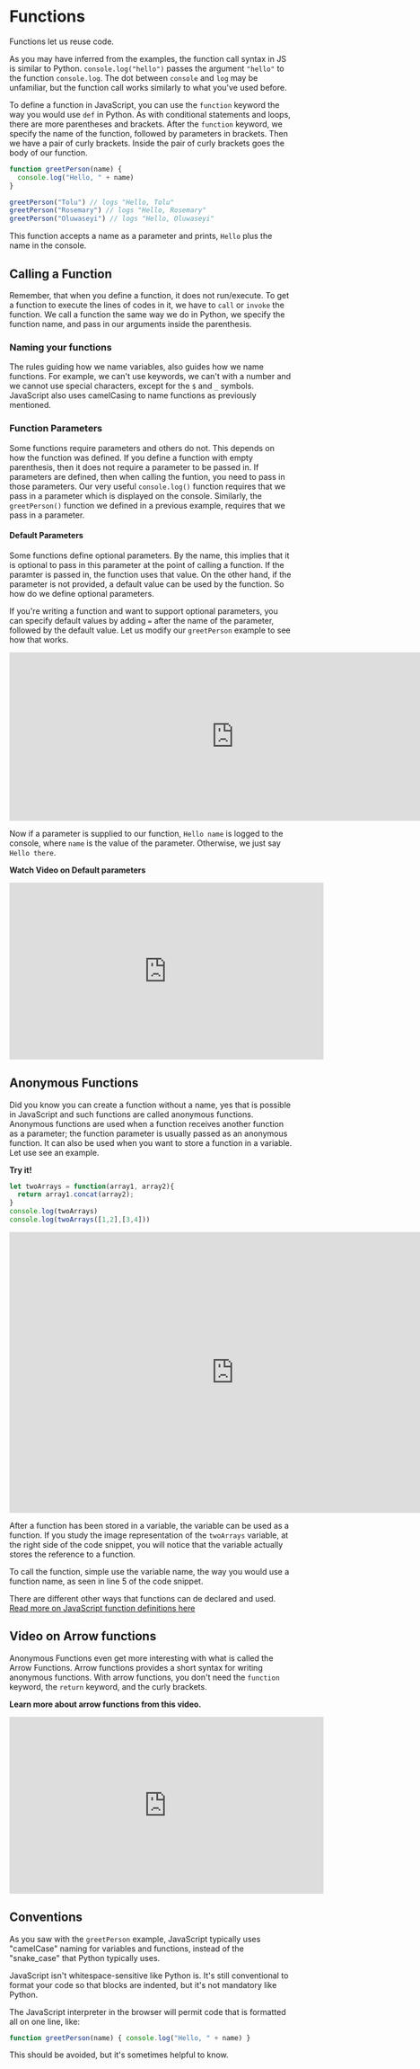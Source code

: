 # Functions

Functions let us reuse code.

As you may have inferred from the examples, the function call syntax in JS is similar to Python. `console.log("hello")` passes the argument `"hello"` to the function `console.log`. The dot between `console` and `log` may be unfamiliar, but the function call works similarly to what you've used before.

To define a function in JavaScript, you can use the `function` keyword the way you would use `def` in Python. As with conditional statements and loops, there are more parentheses and brackets. After the `function` keyword, we specify the name of the function, followed by parameters in brackets. Then we have a pair of curly brackets. Inside the pair of curly brackets goes the body of our function.

```js
function greetPerson(name) {
  console.log("Hello, " + name)
}

greetPerson("Tolu") // logs "Hello, Tolu"
greetPerson("Rosemary") // logs "Hello, Rosemary"
greetPerson("Oluwaseyi") // logs "Hello, Oluwaseyi"
```

<aside>

This function accepts a name as a parameter and prints, `Hello` plus the name in the console.

</aside>

## Calling a Function

Remember, that when you define a function, it does not run/execute. To get a function to execute the lines of codes in it, we have to `call` or `invoke` the function.  We call a function the same way we do in Python, we specify the function name, and pass in our arguments inside the parenthesis.

### Naming your functions

The rules guiding how we name variables, also guides how we name functions. For example, we can't use keywords, we can't with a number and we cannot use special characters, except for the `$` and `_` symbols. JavaScript also uses camelCasing to name functions as previously mentioned.

### Function Parameters

Some functions require parameters and others do not. This depends on how the function was defined. If you define a function with empty parenthesis, then it does not require a parameter to be passed in. If parameters are defined, then when calling the funtion, you need to pass in those parameters. Our very useful `console.log()` function requires that we pass in a parameter which is displayed on the console. Similarly, the `greetPerson()` function we defined in a previous example, requires that we pass in a parameter.

#### Default Parameters

Some functions define optional parameters. By the name, this implies that it is optional to pass in this parameter at the point of calling a function. If the paramter is passed in, the function uses that value. On the other hand, if the parameter is not provided, a default value can be used by the function. So how do we define optional parameters.

If you're writing a function and want to support optional parameters, you can specify default values by adding `=` after the name of the parameter, followed by the default value. Let us modify our `greetPerson` example to see how that works.

<iframe width="800" height="300" frameborder="0" src="https://pythontutor.com/iframe-embed.html#code=function%20greetPerson%28name%20%3D%20%22there%22%29%20%7B%0A%20%20console.log%28%22Hello,%20%22%20%2B%20name%29%0A%7D%0A%0AgreetPerson%28%22Tolu%22%29%20//%20logs%20%22Hello,%20Tolu%22%0AgreetPerson%28%29&codeDivHeight=400&codeDivWidth=350&cumulative=false&curInstr=6&heapPrimitives=nevernest&origin=opt-frontend.js&py=js&rawInputLstJSON=%5B%5D&textReferences=false"> </iframe>


<aside>

Now if a parameter is supplied to our function, `Hello name`  is logged to the console, where `name` is the value of the parameter. Otherwise, we just say `Hello there`.

</aside>

**Watch Video on Default parameters**

<iframe width="560" height="315" src="https://www.youtube.com/embed/PkZNo7MFNFg?start=10388&end=10442" title="YouTube video player" frameborder="0" allow="accelerometer; autoplay; clipboard-write; encrypted-media; gyroscope; picture-in-picture; web-share" allowfullscreen></iframe>
</details>


## Anonymous Functions

Did you know you can create a function without a name, yes that is possible in JavaScript and such functions are called anonymous functions. Anonymous functions are used when a function receives another function as a parameter; the function parameter is usually passed as an anonymous function. It can also be used when you want to store a function in a variable. Let use see an example.

**Try it!**
```js
let twoArrays = function(array1, array2){
  return array1.concat(array2);
}
console.log(twoArrays)
console.log(twoArrays([1,2],[3,4]))
```
<iframe width="800" height="500" frameborder="0" src="https://pythontutor.com/iframe-embed.html#code=let%20twoArrays%20%3D%20function%28array1,%20array2%29%7B%0A%20%20return%20array1.concat%28array2%29%3B%0A%7D%0Aconsole.log%28twoArrays%29%0Aconsole.log%28twoArrays%28%5B1,2%5D,%5B3,4%5D%29%29%0A&codeDivHeight=400&codeDivWidth=350&cumulative=false&curInstr=6&heapPrimitives=nevernest&origin=opt-frontend.js&py=js&rawInputLstJSON=%5B%5D&textReferences=false"> </iframe>

<aside>

After a function has been stored in a variable, the variable can be used as a function.
If you study the image representation of the `twoArrays` variable, at the right side of the code snippet, you will notice that the variable actually stores the reference to a function.

To call the function, simple use the variable name, the way you would use a function name, as seen in line 5 of the code snippet.

</aside>

There are different other ways that functions can de declared and used. [Read more on JavaScript function definitions here](https://www.w3schools.com/js/js_function_definition.asp)


## Video on Arrow functions
Anonymous Functions even get more interesting with what is called the Arrow Functions. Arrow functions provides a short syntax for writing anonymous functions. With arrow functions, you don't need the `function` keyword, the `return` keyword, and the curly brackets.


**Learn more about arrow functions from this video.**
<iframe width="560" height="315" src="https://www.youtube.com/embed/PkZNo7MFNFg?start=10038&10384" title="YouTube video player" frameborder="0" allow="accelerometer; autoplay; clipboard-write; encrypted-media; gyroscope; picture-in-picture; web-share" allowfullscreen></iframe>
</aside>



## Conventions

As you saw with the `greetPerson` example, JavaScript typically uses "camelCase" naming for variables and functions, instead of the "snake_case" that Python typically uses.

JavaScript isn't whitespace-sensitive like Python is. It's still conventional to format your code so that blocks are indented, but it's not mandatory like Python.

The JavaScript interpreter in the browser will permit code that is formatted all on one line, like:

```js
function greetPerson(name) { console.log("Hello, " + name) }
```

This should be avoided, but it's sometimes helpful to know.
